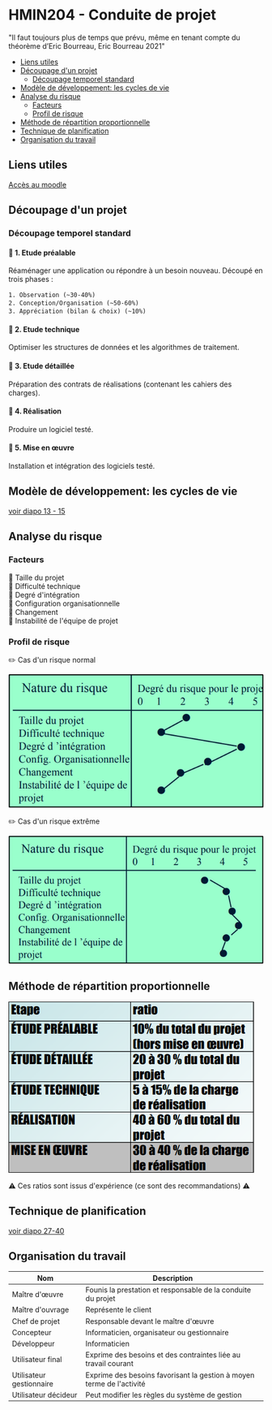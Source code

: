 # HMIN204 - Conduite de projet

"Il faut toujours plus de temps que prévu, même en tenant compte du théorème d’Eric Bourreau, Eric Bourreau 2021"

* [Liens utiles](#liens-utiles)
* [Découpage d'un projet](#découpage-dun-projet)
	* [Découpage temporel standard](#découpage-temporel-standard)
* [Modèle de développement: les cycles de vie](#modèle-de-développement-les-cycles-de-vie)
* [Analyse du risque](#analyse-du-risque)
	* [Facteurs](#facteurs)
	* [Profil de risque](#profil-de-risque)
* [Méthode de répartition proportionnelle](#méthode-de-répartition-proportionnelle)
* [Technique de planification](#technique-de-planification)
* [Organisation du travail](#organisation-du-travail)

## Liens utiles

[Accès au moodle](https://moodle.umontpellier.fr/course/view.php?id=6139)

## Découpage d'un projet

### Découpage temporel standard

#### 🚩 **1. Etude préalable**

Réaménager une application ou répondre à un besoin nouveau. Découpé en trois phases :

	1. Observation (~30-40%)
	2. Conception/Organisation (~50-60%)
	3. Appréciation (bilan & choix) (~10%)

#### 🚩 **2. Etude technique**

Optimiser les structures de données et les algorithmes de traitement.

#### 🚩 **3. Etude détaillée**

Préparation des contrats de réalisations (contenant les cahiers des charges).

#### 🚩 **4. Réalisation**

Produire un logiciel testé.

#### 🚩 **5. Mise en œuvre**

Installation et intégration des logiciels testé.

## Modèle de développement: les cycles de vie

[voir diapo 13 - 15](cours/Conduite%20de%20Projet%20HMIN204%20Cours.pdf)

## Analyse du risque

### Facteurs

🚸 Taille du projet  
🚸 Difficulté technique  
🚸 Degré d'intégration  
🚸 Configuration organisationnelle  
🚸 Changement  
🚸 Instabilité de l'équipe de projet

### Profil de risque

:pencil2: Cas d'un risque normal

![normal risk](imgs/rique_normal.png)

:pencil2: Cas d'un risque extrême

![extreme risk](imgs/rique_extreme.png)


## Méthode de répartition proportionnelle

![repartition method](imgs/method_repart.png)

:warning: Ces ratios sont issus d'expérience (ce sont des recommandations) :warning:

## Technique de planification

[voir diapo 27-40](cours/Conduite%20de%20Projet%20HMIN204%20Cours.pdf)

## Organisation du travail

| Nom                      | Description                                                           |
| ------------------------ | --------------------------------------------------------------------- |
| Maître d'œuvre           | Founis la prestation et responsable de la conduite du projet          |
| Maître d'ouvrage         | Représente le client                                                  |
| Chef de projet           | Responsable devant le maître d'œuvre                                  |
| Concepteur               | Informaticien, organisateur ou gestionnaire                           |
| Développeur              | Informaticien                                                         |
| Utilisateur final        | Exprime des besoins et des contraintes liée au travail courant        |
| Utilisateur gestionnaire | Exprime des besoins favorisant la gestion à moyen terme de l'activité |
| Utilisateur décideur     | Peut modifier les règles du système de gestion                        |